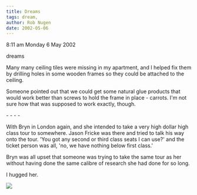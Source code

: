 ```yaml
---
title: Dreams
tags: dream, 
author: Rob Nugen
date: 2002-05-06
---
```


<p class=date>8:11 am Monday 6 May 2002</p>

<p class=note>dreams</p>

<p class=dream>Many many ceiling tiles were missing in my apartment,
and I helped fix them by drilling holes in some wooden frames so they
could be attached to the ceiling.</p>

<p class=dream>Someone pointed out that we could get some natural glue
products that would work better than screws to hold the frame in place
- carrots.  I'm not sure how that was supposed to work exactly,
though.</p>

<p>- - - -</p>

<p class=dream>With Bryn in London again, and she intended to take a
very high dollar high class tour to somewhere.  Jason Fricke was there
and tried to talk his way onto the tour.  'You got any second or third
class seats I can use?' and the ticket person was all, 'no, we have
nothing below first class.'</p>

<p class=dream>Bryn was all upset that someone was trying to take the
same tour as her without having done the same calibre of research she
had done for so long.</p>

<p class=dream>I hugged her.</p>

<p><img src="/images/rob/wL-ROB.gif"/></p>
